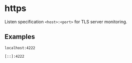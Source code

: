 # https

Listen specification `<host>:<port>` for TLS server monitoring.

## Examples

```
localhost:4222
```
```
[::]:4222
```

